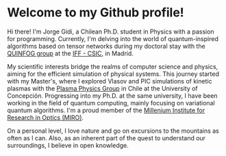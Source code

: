 <!-- # The content of this file will show on my Github's profile page -->

# Welcome to my Github profile!

Hi there! I'm Jorge Gidi, a Chilean Ph.D. student in Physics with a passion for programming. Currently, I'm delving into the world of quantum-inspired algorithms based on tensor networks during my doctoral stay with the [QUINFOG group](https://quinfog.hbar.es/) at the [IFF - CSIC](https://www.iff.csic.es/), in Madrid.

My scientific interests bridge the realms of computer science and physics, aiming for the efficient simulation of physical systems. This journey started with my Master's, where I explored Vlasov and PIC simulations of kinetic plasmas with the [Plasma Physics Group](https://plasmaphysicsudec.github.io/en/) in Chile at the University of Concepción. Progressing into my Ph.D. at the same university, I have been working in the field of quantum computing, mainly focusing on variational quantum algorithms. I'm a proud member of the [Millenium Institute for Research in Optics (MIRO)](https://www.miroptics.cl/eng/).

On a personal level, I love nature and go on excursions to the mountains as often as I can. Also, as an inherent part of the quest to understand our surroundings, I believe in open knowledge.
